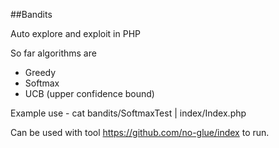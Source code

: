 ##Bandits

Auto explore and exploit in PHP

So far algorithms are

- Greedy
- Softmax
- UCB (upper confidence bound)

Example use - cat bandits/SoftmaxTest | index/Index.php

Can be used with tool https://github.com/no-glue/index to run.
